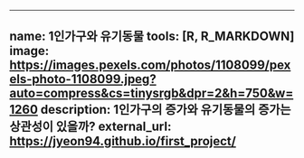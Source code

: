  ---
 name: 1인가구와 유기동물
 tools: [R, R_MARKDOWN]
 image: https://images.pexels.com/photos/1108099/pexels-photo-1108099.jpeg?auto=compress&cs=tinysrgb&dpr=2&h=750&w=1260
 description: 1인가구의 증가와 유기동물의 증가는 상관성이 있을까?
 external_url: https://jyeon94.github.io/first_project/
 ---
